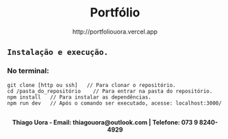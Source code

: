 <div align="center">
   <h1>Portfólio</h1>
   http://portfoliouora.vercel.app
   
</div>














## `Instalação e execução.`

### No terminal:

```
git clone [http ou ssh]   // Para clonar o repositório.
cd /pasta_do_repositório    // Para entrar na pasta do repositório.
npm install   // Para instalar as dependências.
npm run dev   // Após o comando ser executado, acesse: localhost:3000/
```


##
<div align="center">
<b>Thiago Uora - </b>
  <b>Email: thiagouora@outlook.com | Telefone: 073 9 8240-4929</b>
</div>
